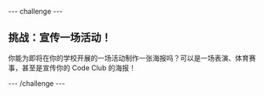 \--- challenge \---

## 挑战：宣传一场活动！

你能为即将在你的学校开展的一场活动制作一张海报吗？可以是一场表演、体育赛事，甚至是宣传你的 Code Club 的海报！

\--- /challenge \---